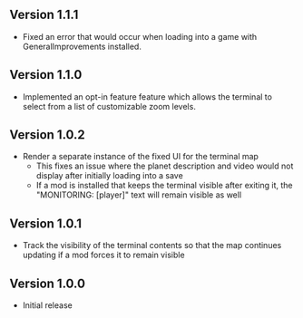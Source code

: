 ## Version 1.1.1
- Fixed an error that would occur when loading into a game with GeneralImprovements installed.

## Version 1.1.0
- Implemented an opt-in feature feature which allows the terminal to select from a list of customizable zoom levels.

## Version 1.0.2
- Render a separate instance of the fixed UI for the terminal map
  - This fixes an issue where the planet description and video would not display after initially loading into a save
  - If a mod is installed that keeps the terminal visible after exiting it, the "MONITORING: [player]" text will remain visible as well

## Version 1.0.1
- Track the visibility of the terminal contents so that the map continues updating if a mod forces it to remain visible

## Version 1.0.0
- Initial release